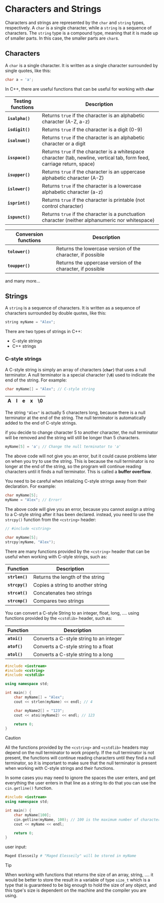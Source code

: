 # Characters and Strings

Characters and strings are represented by the `char` and `string` types, respectively. A `char` is a single character, while a `string` is a sequence of characters. The `string` type is a compound type, meaning that it is made up of smaller parts. In this case, the smaller parts are `char`s.

## Characters

A `char` is a single character. It is written as a single character surrounded by single quotes, like this:

```cpp
char a = 'a';
```

In C++, there are useful functions that can be useful for working with **`char`**

| Testing functions | Description |
| --- | --- |
| **`isalpha()`** | Returns `true` if the character is an alphabetic character (A-Z, a-z) |
| **`isdigit()`** | Returns `true` if the character is a digit (0-9) |
| **`isalnum()`** | Returns `true` if the character is an alphabetic character or a digit |
| **`isspace()`** | Returns `true` if the character is a whitespace character (tab, newline, vertical tab, form feed, carriage return, space) |
| **`isupper()`** | Returns `true` if the character is an uppercase alphabetic character (A-Z) |
| **`islower()`** | Returns `true` if the character is a lowercase alphabetic character (a-z) |
| **`isprint()`** | Returns `true` if the character is printable (not control character) |
| **`ispunct()`** | Returns `true` if the character is a punctuation character (neither alphanumeric nor whitespace) |

| Conversion functions | Description |
| --- | --- |
| **`tolower()`** | Returns the lowercase version of the character, if possible |
| **`toupper()`** | Returns the uppercase version of the character, if possible |

and many more...

## Strings

A `string` is a sequence of characters. It is written as a sequence of characters surrounded by double quotes, like this:

```cpp
string myName = "Alex";
```

There are two types of strings in C++:

- C-style strings
- C++ strings

### C-style strings

A C-style string is simply an array of characters (**`char`**) that uses a null terminator. A null terminator is a special character (**`\0`**) used to indicate the end of the string. For example:

```cpp
char myName[] = "Alex"; // C-style string
```

|A|l|e|x|\0|
|---|---|---|---|---|

The string `"Alex"` is actually 5 characters long, because there is a null terminator at the end of the string. The null terminator is automatically added to the end of C-style strings.

if you decide to change character 5 to another character, the null terminator will be removed and the string will still be longer than 5 characters.

```cpp
myName[5] = 'a'; // Change the null terminator to 'a'
```

The above code will not give you an error, but it could cause problems later on when you try to use the string. This is because the null terminator is no longer at the end of the string, so the program will continue reading characters until it finds a null terminator. This is called a **buffer overflow**.

You need to be careful when intializing C-style strings away from their declaration. For example:

```cpp
char myName[5];
myName = "Alex"; // Error!
```

The above code will give you an error, because you cannot assign a string to a C-style string after it has been declared. instead, you need to use the `strcpy()` function from the `<cstring>` header:

```cpp
// #include <cstring>

char myName[5];
strcpy(myName, "Alex");
```

There are many functions provided by the `<cstring>` header that can be useful when working with C-style strings, such as:

| Function | Description |
| --- | --- |
| **`strlen()`** | Returns the length of the string |
| **`strcpy()`** | Copies a string to another string |
| **`strcat()`** | Concatenates two strings |
| **`strcmp()`** | Compares two strings |

You can convert a C-style String to an integer, float, long, .... using functions provided by the `<cstdlib>` header, such as:

| Function | Description |
| --- | --- |
| **`atoi()`** | Converts a C-style string to an integer |
| **`atof()`** | Converts a C-style string to a float |
| **`atol()`** | Converts a C-style string to a long |

```cpp
#include <iostream>
#include <cstring>
#include <cstdlib>

using namespace std;

int main() {
    char myName[] = "Alex";
    cout << strlen(myName) << endl; // 4

    char myName2[] = "123";
    cout << atoi(myName2) << endl; // 123

    return 0;
}
```

> [!CAUTION]
> All the functions provided by the `<cstring>` and `<cstdlib>` headers may depend on the null terminator to work properly. If the null terminator is not present, the functions will continue reading characters until they find a null terminator, so it is important to make sure that the null terminator is present when working with C-style strings and their functions.

In some cases you may need to ignore the spaces the user enters, and get everything the user enters in that line as a string to do that you can use the `cin.getline()` function.

```cpp
#include <iostream>
using namespace std;

int main() {
    char myName[100];
    cin.getline(myName, 100); // 100 is the maximum number of characters that can be stored in myName
    cout << myName << endl;

    return 0;
}
```

user input:

```bash
Maged Elesseily # "Maged Elesseily" will be stored in myName
```

> [!TIP]
> When working with functions that returns the size of an array, string, .... it would be better to store the result in a variable of type `size_t` which is a type that is guaranteed to be big enough to hold the size of any object, and this type's size is dependent on the machine and the compiler you are using.

